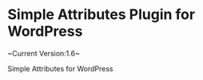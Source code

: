 Simple Attributes Plugin for WordPress
======================================
~Current Version:1.6~


Simple Attributes for WordPress
